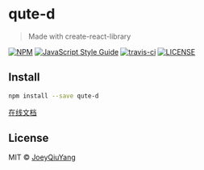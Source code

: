 # qute-d

> Made with create-react-library

[![NPM](https://img.shields.io/npm/v/qute-d.svg)](https://www.npmjs.com/package/qute-d) [![JavaScript Style Guide](https://img.shields.io/badge/code_style-standard-brightgreen.svg)](https://standardjs.com) [![travis-ci](https://travis-ci.com/JoeyQiuYang/qute-d.svg?branch=master)](https://www.npmjs.com/package/qute-d) [![LICENSE](https://img.shields.io/badge/License-MIT-yellow.svg)](https://www.npmjs.com/package/qute-d)
## Install

```bash
npm install --save qute-d
```

[在线文档](https://joeyqiuyang.github.io/qute-d/)

## License

MIT © [JoeyQiuYang](https://github.com/JoeyQiuYang)
